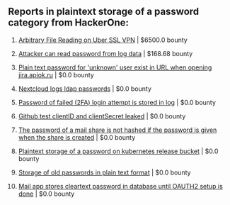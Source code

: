 ## Reports in plaintext storage of a password category from HackerOne:

1. [Arbitrary File Reading on Uber SSL VPN](https://hackerone.com/reports/617543) | $6500.0 bounty

2. [Attacker can read password from log data](https://hackerone.com/reports/519367) | $168.68 bounty

3. [Plain text password for 'unknown' user exist in URL when opening jira.apiok.ru](https://hackerone.com/reports/602596) | $0.0 bounty

4. [Nextcloud logs ldap passwords](https://hackerone.com/reports/264426) | $0.0 bounty

5. [Password of failed (2FA) login attempt is stored in log](https://hackerone.com/reports/244092) | $0.0 bounty

6. [Github test clientID and clientSecret leaked](https://hackerone.com/reports/796139) | $0.0 bounty

7. [The password of a mail share is not hashed if the password is given when the share is created](https://hackerone.com/reports/885041) | $0.0 bounty

8. [Plaintext storage of a password on kubernetes release bucket](https://hackerone.com/reports/872190) | $0.0 bounty

9. [Storage of old passwords in plain text format](https://hackerone.com/reports/1549217) | $0.0 bounty

10. [Mail app stores cleartext password in database until OAUTH2 setup is done](https://hackerone.com/reports/1806275) | $0.0 bounty

